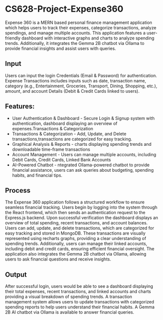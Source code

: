 # CS628-Project-Expense360

Expense 360 is a MERN based personal finance management application which helps users to track their expenses, categorize transactions, analyze spendings, and manage multiple accounts. This application features a user-friendly dashboard with interactive graphs and charts to analyze spending trends. Additionally, it integrates the Gemma 2B chatbot via Ollama to provide financial insights and assist users with queries.
## Input
Users can input the login Credentials (Email & Password) for authentication. Expense Transactions includes inputs such as date, transaction name, category (e.g., Entertainment, Groceries, Transport, Dining, Shopping, etc.), amount, and account Details (Debit & Credit Cards linked to users).

## Features:
- User Authentication & Dashboard - Secure Login & Signup system with authentication, dashboard displaying an overview of expenses.Transactions & Categorization 
- Transactions & Categorization -  Add, Update, and Delete transactions,transactions are categorized for easy tracking.
- Graphical Analysis & Reports - charts displaying spending trends and downloadable time-frame transactions
- Account Management - Users can manage multiple accounts, including Debit Cards, Credit Cards, Linked Bank Accounts
- AI-Powered Chatbot - ntegrated Ollama-powered chatbot to provide financial assistance, users can ask queries about budgeting, spending habits, and financial tips.
## Process
The Expense 360 application follows a structured workflow to ensure seamless financial tracking. Users begin by logging into the system through the React frontend, which then sends an authentication request to the Express.js backend. Upon successful verification the dashboard displays an overview of total spending, recent transactions, and account balances. Users can add, update, and delete transactions, which are categorized for easy tracking and stored in MongoDB. These transactions are visually represented using recharts graphs, providing a clear understanding of spending trends. Additionally, users can manage their linked accounts, including debit and credit cards, ensuring efficient financial oversight. The application also integrates the Gemma 2B chatbot via Ollama, allowing users to ask financial questions and receive insights.
## Output
After successful login, users would be able to see a dashboard displaying their total expenses, recent transactions, and linked accounts and charts providing a visual breakdown of spending trends. A transaction management system allows users to update transactions with categorized spending reports to help users understand their financial habits. A Gemma 2B AI chatbot via Ollama is available to answer financial queries.

